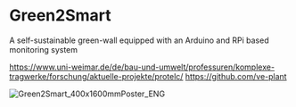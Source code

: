 # Green2Smart
A self-sustainable green-wall equipped with an Arduino and RPi based monitoring system

https://www.uni-weimar.de/de/bau-und-umwelt/professuren/komplexe-tragwerke/forschung/aktuelle-projekte/protelc/
https://github.com/ve-plant

![Green2Smart_400x1600mmPoster_ENG](https://github.com/user-attachments/assets/08cbee4e-1663-412e-a6ef-9d4dc2218c11)

